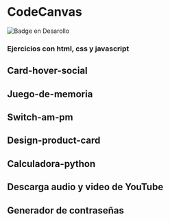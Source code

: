 # CodeCanvas

![Badge en Desarollo](https://img.shields.io/badge/STATUS-EN%20DESAROLLO-green)

### Ejercicios con html, css y javascript

## Card-hover-social
## Juego-de-memoria
## Switch-am-pm
## Design-product-card
## Calculadora-python
## Descarga audio y video de YouTube
## Generador de contraseñas